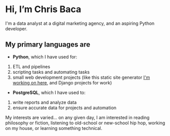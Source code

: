 # Hi, I’m Chris Baca

I'm a data analyst at a digital marketing agency, and an aspiring Python developer.

## My primary languages are 
- **Python**, which I have used for:
1. ETL and pipelines
2. scripting tasks and automating tasks
3. small web development projects (like this static site generator [I'm working on here](https://github.com/cdbaca/ssg), and Django projects for work)

- **PostgreSQL**, which I have used to:
1. write reports and analyze data
2. ensure accurate data for projects and automation

My interests are varied... on any given day, I am interested in reading philosophy or fiction, listening to old-school or new-school hip hop, working on my house, or learning something technical.
